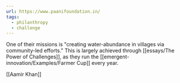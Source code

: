```yaml
---
url: https://www.paanifoundation.in/
tags:
  - philanthropy
  - challenge
---
```


One of their missions is "creating water-abundance in villages via community-led efforts." This is largely achieved through [[essays/The Power of Challenges]], as they run the [[emergent-innovation/Examples/Farmer Cup]] every year.  

[[Aamir Khan]]
